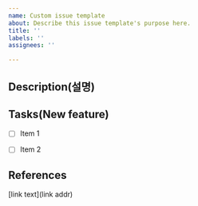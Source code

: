 ```yaml
---
name: Custom issue template
about: Describe this issue template's purpose here.
title: ''
labels: ''
assignees: ''

---
```


## Description(설명)


## Tasks(New feature)
- [ ] Item 1
- [ ] Item 2


## References
[link text](link addr)

